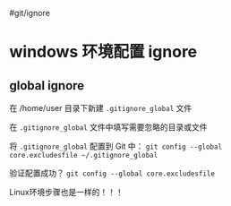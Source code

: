 
#git/ignore


# windows 环境配置 ignore

## global ignore

在 /home/user 目录下新建 `.gitignore_global` 文件

在 `.gitignore_global` 文件中填写需要忽略的目录或文件

将 `.gitignore_global` 配置到 Git 中： `git config --global core.excludesfile ~/.gitignore_global`

验证配置成功？ `git config --global core.excludesfile`

Linux环境步骤也是一样的！！！